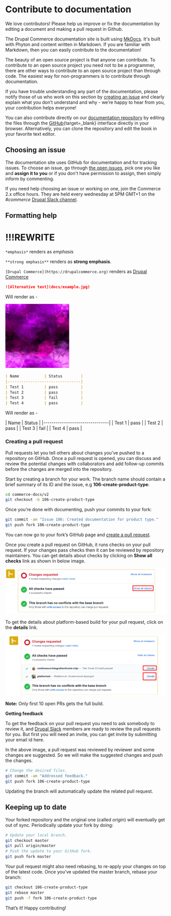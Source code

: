 # Contribute to documentation

We love contributors! Please help us improve or fix the documentation by
editing a document and making a pull request in Github.

The Drupal Commerce documentation site is built using [MkDocs]. It's built 
with Phyton and content written in Markdown. If you are familiar with Markdown, then you
can easily contribute to the documentation!

The beauty of an open source project is that anyone can contribute. To contribute 
to an open source project you need not to be a programmer, there are other ways to 
contribute to an open source project than through code. The easiest way for non-programmers 
is to contribute through documentation.

If you have trouble understanding any part of the documentation, please notify those of 
us who work on this section by [creating an issue] and clearly explain what you don’t 
understand and why - we’re happy to hear from you, your contribution helps everyone!

You can also contribute directly on our [documentation repository] by editing the files 
through the [GitHub]{target=_blank} interface directly in your browser. Alternatively, you can clone 
the repository and edit the book in your favorite text editor.

## Choosing an issue

The documentation site uses GitHub for documentation and for tracking issues. To choose an 
issue,  go through [the open issues], pick one you like and **assign it to you** or if you 
don't have permission to assign, then simply inform by commenting.

If you need help choosing an issue or working on one, join the Commerce 2.x office hours.
They are held every wednesday at 5PM GMT+1 on the *#commerce* [Drupal Slack channel].

## Formatting help 

# !!!REWRITE


`*emphasis*` renders as *emphasis*

`**strong emphasis**` renders as **strong emphasis**.

`[Drupal Commerce](https://drupalcommerce.org)` renders as [Drupal Commerce](https://drupalcommerce.org)

```markdown
![Alternative text](docs/example.jpg)
```

Will render as -

![Alternative text](docs/example.jpg)

```markdown
| Name           | Status        |
|--------------------------------|
| Test 1         | pass          |
| Test 2         | pass          |
| Test 3         | fail          |
| Test 4         | pass          |
```

Will render as -

| Name           | Status        |
|--------------------------------|
| Test 1         | pass          |
| Test 2         | pass          |
| Test 3         | fail          |
| Test 4         | pass          |

### Creating a pull request

Pull requests let you tell others about changes you've pushed to a repository on GitHub. Once a pull request is opened, you can discuss and review the potential changes with collaborators and add follow-up commits before the changes are merged into the repository.

Start by creating a branch for your work.
The branch name should contain a brief summary of its ID and the issue, e.g **106-create-product-type**:

```bash
cd commerce-docs/v2
git checkout -b 106-create-product-type
```

Once you’re done with documenting, push your commits to your fork:

```bash
git commit -am "Issue 106: Created documentation for product type."
git push fork 106-create-product-type
```

You can now go to your fork’s GitHub page and [create a pull request].

Once you create a pull request on GitHub, it runs checks on your pull request. If your changes pass checks then it can be reviewed by repository maintainers. You can get details about checks by clicking on **Show all checks** link as shown in below image.

![Show all checks image](docs/pull-request-1.png)

To get the details about platform-based build for your pull request, click on the **details** link.

![Show platform-based build](docs/pull-request-2.png)

**Note:** Only first 10 open PRs gets the full build.

**Getting feedback**

To get the feedback on your pull request you need to ask somebody to review it, and [Drupal Slack] members are ready to review the pull requests for you. But first you will need an invite, you can get invite by submitting your email id here.

In the above image, a pull request was reviewed by reviewer and some changes are suggested. So we will make the suggested changes and push the changes.

```bash
# Change the desired files.
git commit -am "Addressed feedback."
git push fork 106-create-product-type
```

Updating the branch will automatically update the related pull request.


## Keeping up to date

Your forked repository and the original one (called *origin*) will eventually get out of sync. Periodically update your fork by doing:

```bash
# Update your local branch.
git checkout master
git pull origin/master
# Push the update to your GitHub fork.
git push fork master
```

Your pull request might also need rebasing, to re-apply your changes on top of the latest code. Once you’ve updated the master branch, rebase your branch:

```bash
git checkout 106-create-product-type
git rebase master
git push -f fork 106-create-product-type
```

That’s it! Happy contributing!

[MkDocs]: https://www.mkdocs.org/
[the open issues]: https://github.com/centarro/commerce-docs/issues
[Drupal Slack channel]: https://www.drupal.org/slack
[create a pull request]: https://help.github.com/articles/using-pull-requests#initiating-the-pull-request
[Drupal Commerce]: https://drupalcommerce.org
[slack-invite]: http://drupalslack.herokuapp.com
[Drupal Slack]: http://drupal.slack.com
[documentation repository]: https://github.com/centarro/commerce-docs
[creating an issue]: https://github.com/centarro/commerce-docs/issues/new
[GitHub]: https://github.com/